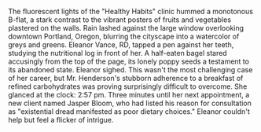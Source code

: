 The fluorescent lights of the "Healthy Habits" clinic hummed a monotonous B-flat, a stark contrast to the vibrant posters of fruits and vegetables plastered on the walls. Rain lashed against the large window overlooking downtown Portland, Oregon, blurring the cityscape into a watercolor of greys and greens.  Eleanor Vance, RD, tapped a pen against her teeth, studying the nutritional log in front of her.  A half-eaten bagel stared accusingly from the top of the page, its lonely poppy seeds a testament to its abandoned state.  Eleanor sighed. This wasn't the most challenging case of her career, but Mr. Henderson's stubborn adherence to a breakfast of refined carbohydrates was proving surprisingly difficult to overcome.  She glanced at the clock: 2:57 pm. Three minutes until her next appointment, a new client named  Jasper Bloom, who had listed his reason for consultation as "existential dread manifested as poor dietary choices." Eleanor couldn't help but feel a flicker of intrigue.
